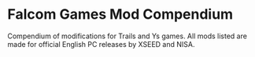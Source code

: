 # Falcom Games Mod Compendium
Compendium of modifications for Trails and Ys games. All mods listed are made for official English PC releases by XSEED and NISA.

